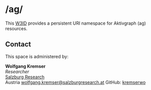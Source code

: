 # /ag/
This [W3ID](https://w3id.org) provides a persistent URI namespace for Aktivgraph (ag) resources.

## Contact
This space is administered by:  

**Wolfgang Kremser**  
*Researcher*  
[Salzburg Research](https://www.salzburgresearch.at/)  
Austria
<wolfgang.kremser@salzburgresearch.at>
GitHub: [kremserwo](https://github.com/kremserwo)
